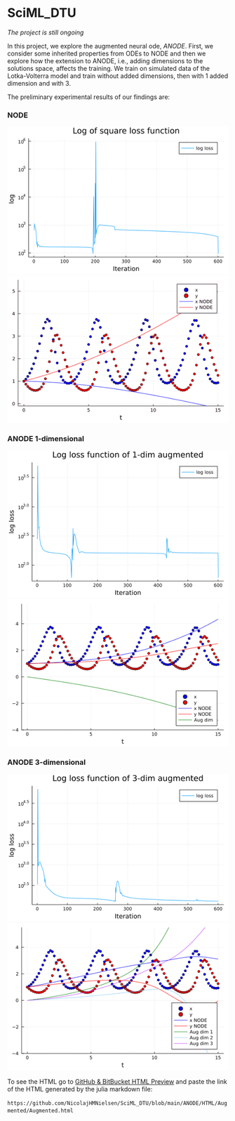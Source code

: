 # SciML_DTU

*The project is still ongoing*

In this project, we explore the augmented neural ode, *ANODE*. First, we consider some inherited properties from ODEs to NODE and then we explore how the extension to ANODE, i.e., adding dimensions to the solutions space, affects the training. We train on simulated data of the Lotka-Volterra model and train without added dimensions, then with 1 added dimension and with 3.
 
 The preliminary experimental results of our findings are: 
 
 ### NODE 
 ![](https://github.com/NicolajHMNielsen/SciML_DTU/blob/main/ANODE/Figures/loss_lotka-volterra.png?raw=true)
 ![](https://github.com/NicolajHMNielsen/SciML_DTU/blob/main/ANODE/Figures/lotka-Volterra.gif?raw=true)
 
 ### ANODE 1-dimensional 
 
![](https://github.com/NicolajHMNielsen/SciML_DTU/blob/main/ANODE/Figures/loss_lotka-volterra_aug_1dim.png?raw=true)
![](https://github.com/NicolajHMNielsen/SciML_DTU/blob/main/ANODE/Figures/lotka-volterra_aug_1dim.gif?raw=true)
 
 ### ANODE 3-dimensional 
 
 ![](https://github.com/NicolajHMNielsen/SciML_DTU/blob/main/ANODE/Figures/loss_lotka-volterra_aug_3dim.png?raw=true)
 ![](https://github.com/NicolajHMNielsen/SciML_DTU/blob/main/ANODE/Figures/lotka-volterra_aug_3dim.gif?raw=true)
 
To see the HTML go to [GitHub & BitBucket HTML Preview](https://htmlpreview.github.io/) and paste the link of the HTML generated by the julia markdown file:

`https://github.com/NicolajHMNielsen/SciML_DTU/blob/main/ANODE/HTML/Augmented/Augmented.html`
